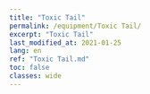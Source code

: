 ```yaml
---
title: "Toxic Tail"
permalink: /equipment/Toxic Tail/
excerpt: "Toxic Tail"
last_modified_at: 2021-01-25
lang: en
ref: "Toxic Tail.md"
toc: false
classes: wide
---
```


